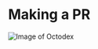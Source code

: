 # Making a PR
![Image of Octodex](https://encrypted-tbn0.gstatic.com/images?q=tbn:ANd9GcTxxz-fxa41dPZlDvaQksgkfvb5ZlzafIOTlQ&usqp=CAU)
